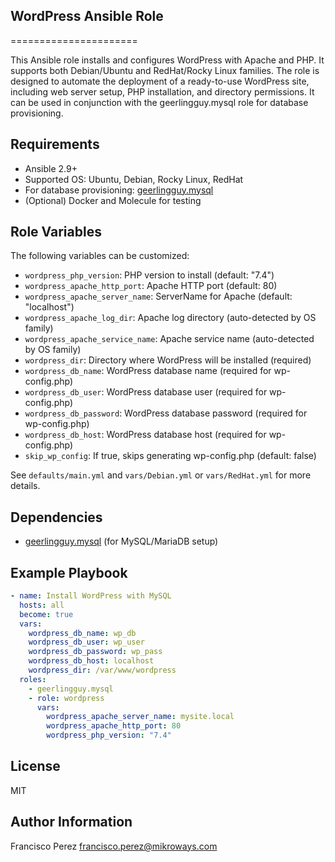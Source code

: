 ## WordPress Ansible Role
======================

This Ansible role installs and configures WordPress with Apache and PHP. It supports both Debian/Ubuntu and RedHat/Rocky Linux families. The role is designed to automate the deployment of a ready-to-use WordPress site, including web server setup, PHP installation, and directory permissions. It can be used in conjunction with the geerlingguy.mysql role for database provisioning.

Requirements
------------
- Ansible 2.9+
- Supported OS: Ubuntu, Debian, Rocky Linux, RedHat
- For database provisioning: [geerlingguy.mysql](https://galaxy.ansible.com/geerlingguy/mysql)
- (Optional) Docker and Molecule for testing

Role Variables
--------------
The following variables can be customized:

- `wordpress_php_version`: PHP version to install (default: "7.4")
- `wordpress_apache_http_port`: Apache HTTP port (default: 80)
- `wordpress_apache_server_name`: ServerName for Apache (default: "localhost")
- `wordpress_apache_log_dir`: Apache log directory (auto-detected by OS family)
- `wordpress_apache_service_name`: Apache service name (auto-detected by OS family)
- `wordpress_dir`: Directory where WordPress will be installed (required)
- `wordpress_db_name`: WordPress database name (required for wp-config.php)
- `wordpress_db_user`: WordPress database user (required for wp-config.php)
- `wordpress_db_password`: WordPress database password (required for wp-config.php)
- `wordpress_db_host`: WordPress database host (required for wp-config.php)
- `skip_wp_config`: If true, skips generating wp-config.php (default: false)

See `defaults/main.yml` and `vars/Debian.yml` or `vars/RedHat.yml` for more details.

Dependencies
------------
- [geerlingguy.mysql](https://galaxy.ansible.com/geerlingguy/mysql) (for MySQL/MariaDB setup)

Example Playbook
----------------
```yaml
- name: Install WordPress with MySQL
  hosts: all
  become: true
  vars:
    wordpress_db_name: wp_db
    wordpress_db_user: wp_user
    wordpress_db_password: wp_pass
    wordpress_db_host: localhost
    wordpress_dir: /var/www/wordpress
  roles:
    - geerlingguy.mysql
    - role: wordpress
      vars:
        wordpress_apache_server_name: mysite.local
        wordpress_apache_http_port: 80
        wordpress_php_version: "7.4"
```

License
-------
MIT

Author Information
------------------
Francisco Perez <francisco.perez@mikroways.com>
